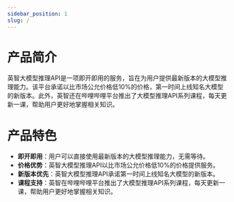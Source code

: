 ```yaml
---
sidebar_position: 1
slug: /
---
```


# 产品简介

英智大模型推理API是一项即开即用的服务，旨在为用户提供最新版本的大模型推理能力。该平台承诺以比市场公允价格低10%的价格，第一时间上线知名大模型的新版本。此外，英智还在哔哩哔哩平台推出了大模型推理API系列课程，每天更新一课，帮助用户更好地掌握相关知识。

# 产品特色

- **即开即用**：用户可以直接使用最新版本的大模型推理能力，无需等待。
- **价格优势**：英智大模型推理API以比市场公允价格低10%的价格提供服务。
- **新版本优先**：英智大模型推理API承诺第一时间上线知名大模型的新版本。
- **课程支持**：英智在哔哩哔哩平台推出了大模型推理API系列课程，每天更新一课，帮助用户更好地掌握相关知识。
